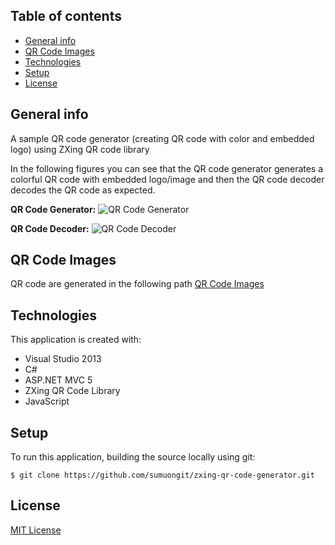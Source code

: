 ## Table of contents
* [General info](#general-info)
* [QR Code Images](#qr-code-images)
* [Technologies](#technologies)
* [Setup](#setup)
* [License](#license)

## General info
A sample QR code generator (creating QR code with color and embedded logo) using ZXing QR code library

In the following figures you can see that the QR code generator generates a colorful QR code with embedded logo/image and then the QR code decoder decodes the QR code as expected.

**QR Code Generator:**
![QR Code Generator](https://github.com/sumuongit/zxing-qr-code-generator/blob/master/UI/QRCodeWeb/Images/QR-Code-Generator.PNG)

**QR Code Decoder:**
![QR Code Decoder](https://github.com/sumuongit/zxing-qr-code-generator/blob/master/UI/QRCodeWeb/Images/QR-Code-Decoder.PNG)

## QR Code Images
QR code are generated in the following path
[QR Code Images](https://github.com/sumuongit/zxing-qr-code-generator/tree/master/UI/QRCodeWeb/Images/QR_Codes)

## Technologies
This application is created with:
* Visual Studio 2013
* C# 
* ASP.NET MVC 5
* ZXing QR Code Library
* JavaScript
	
## Setup
To run this application, building the source locally using git:

```
$ git clone https://github.com/sumuongit/zxing-qr-code-generator.git
```

## License
[MIT License](https://github.com/sumuongit/zxing-qr-code-generator/blob/master/LICENSE)
